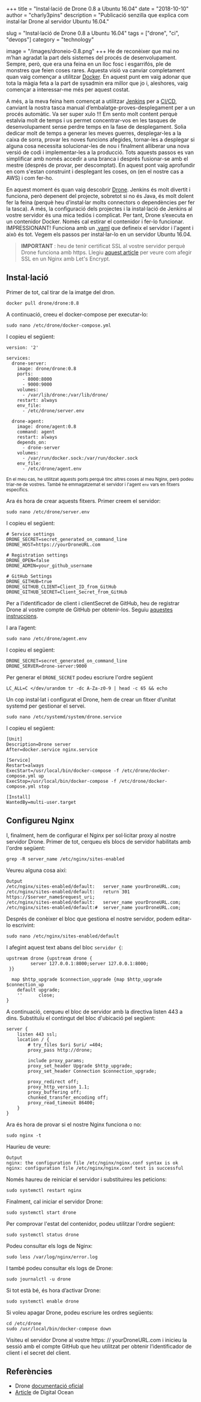 +++
title = "Instal·lació de Drone 0.8 a Ubuntu 16.04"
date = "2018-10-10"
author = "charly3pins"
description = "Publicació senzilla que explica com instal·lar Drone al servidor Ubuntu 16.04."

slug = "Instal·lació de Drone 0.8 a Ubuntu 16.04"
tags = ["drone", "ci", "devops"]
category = "technology"

image = "/images/droneio-0.8.png"
+++
He de reconèixer que mai no m’han agradat la part dels sistemes del procés de desenvolupament. Sempre, però, que era una feina en un lloc fosc i esgarrifós, ple de monstres que feien coses rares. Aquesta visió va canviar completament quan vaig començar a utilitzar [Docker](https://www.docker.com/). En aquest punt em vaig adonar que tota la màgia feta a la part de sysadmin era millor que jo i, aleshores, vaig començar a interessar-me més per aquest costat.

A més, a la meva feina hem començat a utilitzar [Jenkins](https://jenkins.io/) per a [CI/CD](https://www.atlassian.com/continuous-delivery/ci-vs-ci-vs-cd), canviant la nostra tasca manual d’embalatge-proves-desplegament per a un procés automàtic. Va ser super xulo !!! Em sento molt content perquè estalvia molt de temps i us permet concentrar-vos en les tasques de desenvolupament sense perdre temps en la fase de desplegament. Solia dedicar molt de temps a generar les meves guerres, desplegar-les a la caixa de sorra, provar les noves funcions afegides, tornar-les a desplegar si alguna cosa necessita solucionar-les de nou i finalment alliberar una nova versió de codi i implementar-les a la producció. Tots aquests passos es van simplificar amb només accedir a una branca i després fusionar-se amb el mestre (després de provar, per descomptat). En aquest pont vaig aprofundir en com s'estan construint i desplegant les coses, on (en el nostre cas a AWS) i com fer-ho.

En aquest moment és quan vaig descobrir [Drone](https://drone.io/). Jenkins és molt divertit i funciona, però depenent del projecte, sobretot si no és Java, és molt dolent fer la feina (perquè heu d’instal·lar molts connectors o dependències per fer la tasca). A més, la configuració dels projectes i la instal·lació de Jenkins al vostre servidor és una mica tediós i complicat. Per tant, Drone s’executa en un contenidor Docker. Només cal estirar el contenidor i fer-lo funcionar. IMPRESSIONANT! Funciona amb un [.yaml](http://yaml.org/) que defineix el servidor i l'agent i això és tot. Vegem els passos per instal·lar-lo en un servidor Ubuntu 16.04.

> <b> IMPORTANT </b>: heu de tenir certificat SSL al vostre servidor perquè Drone funciona amb https. Llegiu [aquest article](https://www.digitalocean.com/community/tutorials/how-to-secure-nginx-with-let-s-encrypt-on-ubuntu-16-04) per veure com afegir SSL en un Nginx amb Let's Encrypt.


## Instal·lació

Primer de tot, cal tirar de la imatge del dron.
```vim
docker pull drone/drone:0.8
```

A continuació, creeu el docker-compose per executar-lo:
```vim
sudo nano /etc/drone/docker-compose.yml
```

I copieu el següent:
```
version: '2'

services:
  drone-server:
    image: drone/drone:0.8
    ports:
      - 8000:8000
      - 9000:9000
    volumes:
      - /var/lib/drone:/var/lib/drone/
    restart: always
    env_file:
      - /etc/drone/server.env

  drone-agent:
    image: drone/agent:0.8
    command: agent
    restart: always
    depends_on:
      - drone-server
    volumes:
      - /var/run/docker.sock:/var/run/docker.sock
    env_file:
      - /etc/drone/agent.env
```
<small> En el meu cas, he utilitzat aquests ports perquè tinc altres coses al meu Nginx, però podeu triar-ne de vostres. També he emmagatzemat el servidor i l'agent `env` vars en fitxers específics. </small>

Ara és hora de crear aquests fitxers. Primer creem el servidor:
```vim
sudo nano /etc/drone/server.env
```

I copieu el següent:
```
# Service settings 
DRONE_SECRET=secret_generated_on_command_line
DRONE_HOST=https://yourDroneURL.com

# Registration settings
DRONE_OPEN=false
DRONE_ADMIN=your_github_username

# GitHub Settings
DRONE_GITHUB=true
DRONE_GITHUB_CLIENT=Client_ID_from_GitHub
DRONE_GITHUB_SECRET=Client_Secret_from_GitHub
```

Per a l’identificador de client i clientSecret de GitHub, heu de registrar Drone al vostre compte de GitHub per obtenir-los. Seguiu [aquestes instruccions](https://developer.github.com/apps/building-oauth-apps/creating-an-oauth-app/).

I ara l’agent:
```vim
sudo nano /etc/drone/agent.env
```

I copieu el següent:
```
DRONE_SECRET=secret_generated_on_command_line
DRONE_SERVER=drone-server:9000
```

Per generar el `DRONE_SECRET` podeu escriure l'ordre següent
```vim
LC_ALL=C </dev/urandom tr -dc A-Za-z0-9 | head -c 65 && echo
```

Un cop instal·lat i configurat el Drone, hem de crear un fitxer d’unitat systemd per gestionar el servei.
```vim
sudo nano /etc/systemd/system/drone.service
```

I copieu el següent:
```
[Unit]
Description=Drone server
After=docker.service nginx.service

[Service]
Restart=always
ExecStart=/usr/local/bin/docker-compose -f /etc/drone/docker-compose.yml up
ExecStop=/usr/local/bin/docker-compose -f /etc/drone/docker-compose.yml stop

[Install]
WantedBy=multi-user.target
```

## Configureu Nginx

I, finalment, hem de configurar el Nginx per sol·licitar proxy al nostre servidor Drone. Primer de tot, cerqueu els blocs de servidor habilitats amb l'ordre següent:
```vim
grep -R server_name /etc/nginx/sites-enabled
```

Veureu alguna cosa així:
```vim
Output
/etc/nginx/sites-enabled/default:   server_name yourDroneURL.com;
/etc/nginx/sites-enabled/default:   return 301 https://$server_name$request_uri;
/etc/nginx/sites-enabled/default:   server_name yourDroneURL.com;
/etc/nginx/sites-enabled/default:#  server_name yourDroneURL.com;
```

Després de conèixer el bloc que gestiona el nostre servidor, podem editar-lo escrivint:
```vim
sudo nano /etc/nginx/sites-enabled/default 
```
I afegint aquest text abans del bloc `servidor {`:
```vim
upstream drone {upstream drone {
         server 127.0.0.1:8000;server 127.0.0.1:8000;
 }}

  map $http_upgrade $connection_upgrade {map $http_upgrade $connection_up 
    default upgrade;
    ''      close;
}
```

A continuació, cerqueu el bloc de servidor amb la directiva listen 443 a dins. Substituïu el contingut del bloc d'ubicació pel següent:
```vim
server {
    listen 443 ssl;
    location / {
        # try_files $uri $uri/ =404;
        proxy_pass http://drone;

        include proxy_params;
        proxy_set_header Upgrade $http_upgrade;
        proxy_set_header Connection $connection_upgrade;

        proxy_redirect off;
        proxy_http_version 1.1;
        proxy_buffering off;
        chunked_transfer_encoding off;
        proxy_read_timeout 86400;
    }
}
```

Ara és hora de provar si el nostre Nginx funciona o no:
```vim
sudo nginx -t
```

Hauríeu de veure:
```vim
Output
nginx: the configuration file /etc/nginx/nginx.conf syntax is ok
nginx: configuration file /etc/nginx/nginx.conf test is successful
```

Només haureu de reiniciar el servidor i substituireu les peticions:
```vim
sudo systemctl restart nginx
```

Finalment, cal iniciar el servidor Drone:
```vim
sudo systemctl start drone
```

Per comprovar l'estat del contenidor, podeu utilitzar l'ordre següent:
```vim
sudo systemctl status drone
```

Podeu consultar els logs de Nginx:
```vim
sudo less /var/log/nginx/error.log
```

I també podeu consultar els logs de Drone:
```vim
sudo journalctl -u drone
```

Si tot està bé, és hora d’activar Drone:
```vim
sudo systemctl enable drone
```

Si voleu apagar Drone, podeu escriure les ordres següents:
```vim
cd /etc/drone
sudo /usr/local/bin/docker-compose down
```

Visiteu el servidor Drone al vostre https: // yourDroneURL.com i inicieu la sessió amb el compte GitHub que heu utilitzat per obtenir l’identificador de client i el secret del client.

## Referències

* Drone [documentació oficial](http://docs.drone.io/installation/)
* [Article](https://www.digitalocean.com/community/tutorials/how-to-install-and-configure-drone-on-ubuntu-16-04) de Digital Ocean